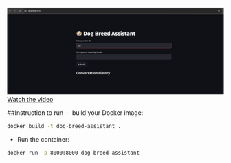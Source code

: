 ![Alt text for the image](video/image.png "streamlite ui")
[Watch the video](https://github.com/rishraj2000/dog_breed_chatbot/raw/main/video/dog_breed_1_0.mp4)


##Instruction to run
-- build your Docker image:
```bash
docker build -t dog-breed-assistant .
```

- Run the container:
 ```bash
docker run -p 8000:8000 dog-breed-assistant
```
